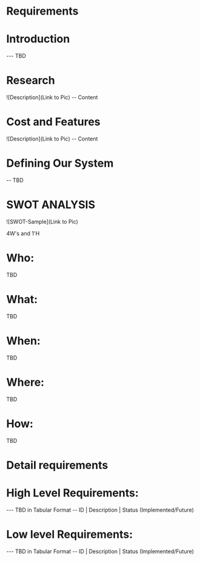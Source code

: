 # Requirements
# Introduction
--- TBD

# Research
![Description](Link to Pic) -- Content

# Cost and Features
![Description](Link to Pic) -- Content

# Defining Our System
-- TBD
# SWOT ANALYSIS
![SWOT-Sample](Link to Pic)

4W's and 1'H
# Who:
TBD

# What:
TBD

# When:
TBD

# Where:
TBD

# How:
TBD

# Detail requirements
# High Level Requirements:
--- TBD in Tabular Format -- ID | Description | Status (Implemented/Future)

# Low level Requirements:
--- TBD in Tabular Format -- ID | Description | Status (Implemented/Future)

